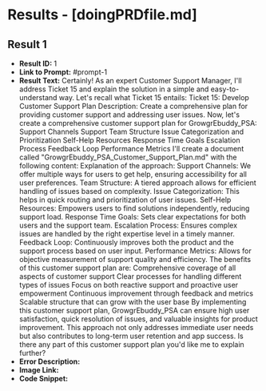 # Results - [doingPRDfile.md]

## Result 1
* **Result ID:** 1
* **Link to Prompt:** #prompt-1
* **Result Text:** Certainly! As an expert Customer Support Manager, I'll address Ticket 15 and explain the solution in a simple and easy-to-understand way. Let's recall what Ticket 15 entails:
Ticket 15: Develop Customer Support Plan
Description: Create a comprehensive plan for providing customer support and addressing user issues.
Now, let's create a comprehensive customer support plan for GrowgrEbuddy_PSA:
Support Channels
Support Team Structure
Issue Categorization and Prioritization
Self-Help Resources
Response Time Goals
Escalation Process
Feedback Loop
Performance Metrics
I'll create a document called "GrowgrEbuddy_PSA_Customer_Support_Plan.md" with the following content:
Explanation of the approach:
Support Channels: We offer multiple ways for users to get help, ensuring accessibility for all user preferences.
Team Structure: A tiered approach allows for efficient handling of issues based on complexity.
Issue Categorization: This helps in quick routing and prioritization of user issues.
Self-Help Resources: Empowers users to find solutions independently, reducing support load.
Response Time Goals: Sets clear expectations for both users and the support team.
Escalation Process: Ensures complex issues are handled by the right expertise level in a timely manner.
Feedback Loop: Continuously improves both the product and the support process based on user input.
Performance Metrics: Allows for objective measurement of support quality and efficiency.
The benefits of this customer support plan are:
Comprehensive coverage of all aspects of customer support
Clear processes for handling different types of issues
Focus on both reactive support and proactive user empowerment
Continuous improvement through feedback and metrics
Scalable structure that can grow with the user base
By implementing this customer support plan, GrowgrEbuddy_PSA can ensure high user satisfaction, quick resolution of issues, and valuable insights for product improvement. This approach not only addresses immediate user needs but also contributes to long-term user retention and app success.
Is there any part of this customer support plan you'd like me to explain further?
* **Error Description:** 
* **Image Link:** 
* **Code Snippet:** 

